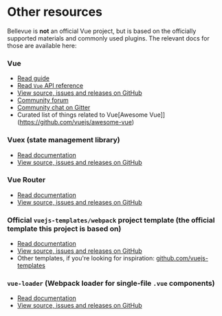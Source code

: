 # Other resources

Bellevue is **not** an official Vue project, but is based on the officially supported materials and commonly used plugins. The relevant docs for those are available here:

### Vue

- [Read guide](https://vuejs.org/guide/)
- [Read `Vue` API reference](https://vuejs.org/api/)
- [View source, issues and releases on GitHub](https://github.com/vuejs/vue)
- [Community forum](https://forum.vuejs.org/)
- [Community chat on Gitter](https://gitter.im/vuejs/vue)
- Curated list of things related to Vue[Awesome Vue]](https://github.com/vuejs/awesome-vue)

### Vuex (state management library)

- [Read documentation](https://vuex.vuejs.org/en/)
- [View source, issues and releases on GitHub](https://github.com/vuejs/vuex)

### Vue Router

- [Read documentation](https://router.vuejs.org/en/)
- [View source, issues and releases on GitHub](https://github.com/vuejs/vue-router)

### Official `vuejs-templates/webpack` project template (the official template this project is based on)

- [Read documentation](http://vuejs-templates.github.io/webpack/)
- [View source, issues and releases on GitHub](https://github.com/vuejs-templates/webpack)
- Other templates, if you're looking for inspiration: [github.com/vuejs-templates](https://github.com/vuejs-templates)

### `vue-loader` (Webpack loader for single-file `.vue` components)

- [Read documentation](http://vuejs.github.io/vue-loader/en/)
- [View source, issues and releases on GitHub](https://github.com/vuejs/vue-loader)
